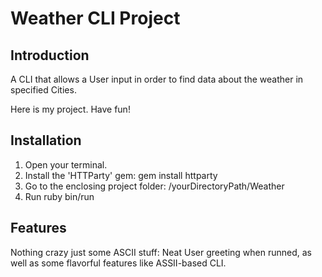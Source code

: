 # Weather CLI Project


## Introduction

A CLI that allows a User input in order to find data about the weather in specified Cities.

Here is my project. Have fun!

## Installation

1. Open your terminal.
2. Install the 'HTTParty' gem: gem install httparty
3. Go to the enclosing project folder: /yourDirectoryPath/Weather
4. Run ruby bin/run

## Features
Nothing crazy just some ASCII stuff:
Neat User greeting when runned, as well as some flavorful features like ASSII-based CLI. 
